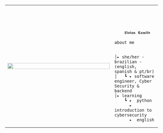 <table>
    <tr>
        <!-- Ajuste da largura da célula -->
        <td style="width: 70%;">
            <!-- Ajuste da largura da imagem -->
            <img src="https://github.com/user-attachments/assets/29255dcd-afc9-42fa-86bf-1c2fdfef193d" style="width:100%; border: none;"/>
        </td>
        <td style="width: 30%; vertical-align: middle;">
            <p style="font-family: monospace; font-size: 80px;">    
                
        𝕷𝖎𝖛𝖎𝖆𝖓 𝕮𝖆𝖒𝖎𝖑𝖔 
    
</p>                                                                                                                            
                                                                                                  
                                                                                                    
        
    about me 

    
    │▸ she/her - brazilian - (english, spanish & pt/br)
    │   ┗ ▸ software engineer, Cyber Security & backend                                              
    │▸ learning
        ┗ ▸  python
          ▸  introduction to cybersecurity
          ▸  english


